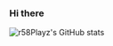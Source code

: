 ### Hi there

![r58Playz's GitHub stats](https://github-readme-stats.vercel.app/api?username=r58Playz&count_private=true&bg_color=303446&title_color=ef9f76&text_color=c6d0f5&icon_color=85c1dc&ring_color=babbf1&border_color=c6d0f5&show_icons=true)
